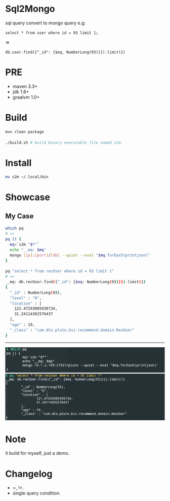 # Sql2Mongo
sql query convert to mongo query
e.g:
```
select * from user where id = 93 limit 1;
```
=>
```
db.user.find({"_id": {$eq, NumberLong(93)}}).limit(1)
```

# PRE
- maven 3.3+
- jdk 1.8+
- graalvm 1.0+

# Build
```bash
mvn clean package

./build.sh # build binary executable file named s2m.

```

# Install
```bash
mv s2m ~/.local/bin
```

# Showcase
## My Case

```bash
which pq
# =>
pq () {
  mq=`s2m "$*"`
  echo "__mq: $mq"
  mongo [ip]:[port]/[db] --quiet --eval "$mq.forEach(printjson)"
}

pq "select * from recUser where id = 93 limit 1"
# =>
__mq: db.recUser.find({"_id": {$eq: NumberLong(93)}}).limit(1)
{
  "_id" : NumberLong(93),
  "level" : "0",
  "location" : [
    121.47293085930734,
    31.24114302576437
  ],
  "age" : 19,
  "_class" : "com.dtx.pluto.biz.recommend.domain.RecUser"
}
```

---

![1543560933.png](http://raw.githubusercontent.com/guxingke/oss/master/blog/1543560933.png)
![1543560956.png](http://raw.githubusercontent.com/guxingke/oss/master/blog/1543560956.png)


# Note
it build for myself, just a demo.

# Changelog
- =, !=.
- single query condition.
